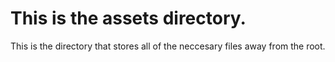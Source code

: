 # This is the assets directory.

This is the directory that stores all of the neccesary files away from the root.
